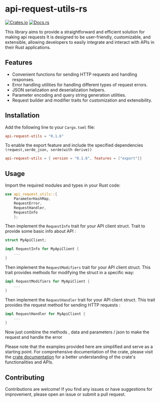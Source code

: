 # api-request-utils-rs
[![Crates.io](https://img.shields.io/crates/v/api-request-utils)](https://crates.io/crates/api-request-utils-rs)
[![Docs.rs](https://docs.rs/api-request-utils/badge.svg)](https://docs.rs/api-request-utils-rs)

This library aims to provide a straightforward and efficient solution for making api requests It is designed to be user-friendly, customizable, and extensible, allowing developers to easily integrate and interact with APIs in their Rust applications.

## Features

- Convenient functions for sending HTTP requests and handling responses.
- Error handling utilities for handling different types of request errors.
- JSON serialization and deserialization helpers.
- Parameter encoding and query string generation utilities.
- Request builder and modifier traits for customization and extensibility.

## Installation

Add the following line to your `Cargo.toml` file:

```toml
api-request-utils = "0.1.6"
```

To enable the export feature and include the specified dependencies `(reqwest,serde_json, serde(with derive))`

```toml
api-request-utils = { version = "0.1.6", features = ["export"]}
```

## Usage

Import the required modules and types in your Rust code:
```rust
use api_request_utils::{
    ParameterHashMap,
    RequestError,
    RequestHandler,
    RequestInfo
    };
```

Then implement the `RequestInfo` trait for your API client struct. Trait to provide some basic info about API : 

```rust
struct MyApiClient;

impl RequestInfo for MyApiClient {
    ...
}
```

Then implement the `RequestModifiers` trait for your API client struct. This trait provides methods for modifying the struct in a specific way:

```rust
impl RequestModifiers for MyApiClient {
    ...
}
```

Then implement the `RequestHandler` trait for your API client struct. This trait provides the request method for sending HTTP requests :
```rust
impl RequestHandler for MyApiClient {
    ...
}
```

Now just combine the methods , data and parameters / json to make the request and handle the error

Please note that the examples provided here are simplified and serve as a starting point. For comprehensive documentation of the crate, please visit the [crate documentation](https://docs.rs/api-request-utils-rs) for a better understanding of the crate's functionalities and APIs.

## Contributing
Contributions are welcome! If you find any issues or have suggestions for improvement, please open an issue or submit a pull request.